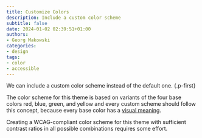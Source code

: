 ```yaml
---
title: Customize Colors
description: Include a custom color scheme
subtitle: false
date: 2024-01-02 02:39:51+01:00
authors:
- Georg Makowski
categories:
- design
tags:
- color
- accessible
---
```


We can include a custom color scheme instead of the default one.
{.p-first}
<!--more-->

The color scheme for this theme is based on variants of the four base colors red, blue, green, and yellow and every custom scheme should follow this concept, because every base color has a [visual meaning](/doc/site/color-scheme).

Creating a WCAG-compliant color scheme for this theme with sufficient contrast ratios in all possible combinations requires some effort.

